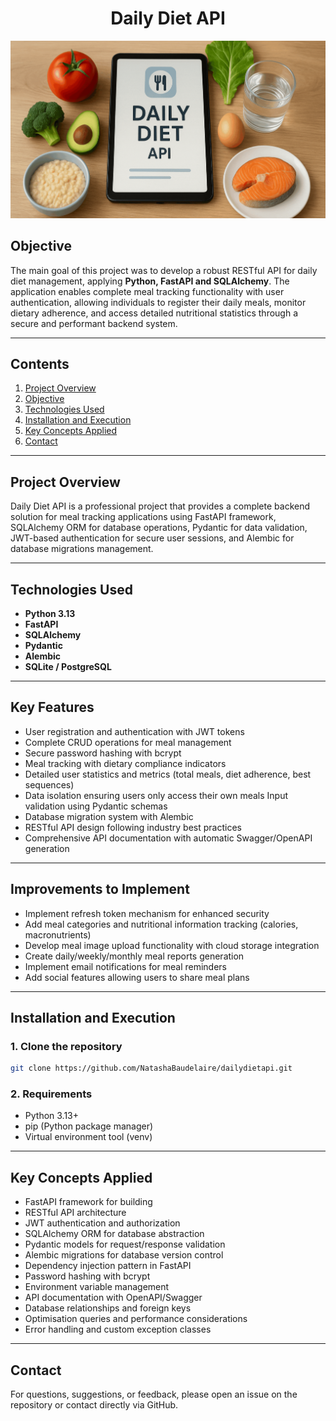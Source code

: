 <h1 align="center">
  Daily Diet API
</h1>

![Image](IMAGE.gif)

## Objective

The main goal of this project was to develop a robust RESTful API for daily diet management, applying **Python, FastAPI and SQLAlchemy**. The application enables complete meal tracking functionality with user authentication, allowing individuals to register their daily meals, monitor dietary adherence, and access detailed nutritional statistics through a secure and performant backend system.

***

## Contents

1. [Project Overview](#project-overview)  
2. [Objective](#objective)  
3. [Technologies Used](#technologies-used)  
4. [Installation and Execution](#installation-and-execution)  
5. [Key Concepts Applied](#key-concepts-applied)  
6. [Contact](#contact)  

***

## Project Overview

Daily Diet API is a professional project that provides a complete backend solution for meal tracking applications using FastAPI framework, SQLAlchemy ORM for database operations, Pydantic for data validation, JWT-based authentication for secure user sessions, and Alembic for database migrations management.

***

## Technologies Used

- **Python 3.13**  
- **FastAPI**  
- **SQLAlchemy**  
- **Pydantic**
- **Alembic**
- **SQLite / PostgreSQL**

***

## Key Features

- User registration and authentication with JWT tokens
- Complete CRUD operations for meal management
- Secure password hashing with bcrypt
- Meal tracking with dietary compliance indicators
- Detailed user statistics and metrics (total meals, diet adherence, best sequences)
- Data isolation ensuring users only access their own meals
Input validation using Pydantic schemas
- Database migration system with Alembic
- RESTful API design following industry best practices
- Comprehensive API documentation with automatic Swagger/OpenAPI generation

***

## Improvements to Implement

- Implement refresh token mechanism for enhanced security
- Add meal categories and nutritional information tracking (calories, macronutrients)
- Develop meal image upload functionality with cloud storage integration
- Create daily/weekly/monthly meal reports generation
- Implement email notifications for meal reminders
- Add social features allowing users to share meal plans

***

## Installation and Execution

### 1. Clone the repository  
```bash
git clone https://github.com/NatashaBaudelaire/dailydietapi.git
```

### 2. Requirements  
- Python 3.13+
- pip (Python package manager)
- Virtual environment tool (venv)

***

## Key Concepts Applied

- FastAPI framework for building
- RESTful API architecture
- JWT authentication and authorization
- SQLAlchemy ORM for database abstraction
- Pydantic models for request/response validation
- Alembic migrations for database version control
- Dependency injection pattern in FastAPI
- Password hashing with bcrypt
- Environment variable management
- API documentation with OpenAPI/Swagger
- Database relationships and foreign keys
- Optimisation queries and performance considerations
- Error handling and custom exception classes

***

## Contact

For questions, suggestions, or feedback, please open an issue on the repository or contact directly via GitHub.
